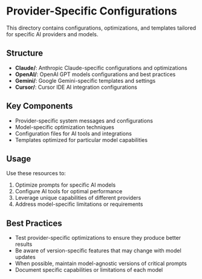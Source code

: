 # Provider-Specific Configurations

This directory contains configurations, optimizations, and templates tailored for specific AI providers and models.

## Structure

- **Claude/**: Anthropic Claude-specific configurations and optimizations
- **OpenAI/**: OpenAI GPT models configurations and best practices
- **Gemini/**: Google Gemini-specific templates and settings
- **Cursor/**: Cursor IDE AI integration configurations

## Key Components

- Provider-specific system messages and configurations
- Model-specific optimization techniques
- Configuration files for AI tools and integrations
- Templates optimized for particular model capabilities

## Usage

Use these resources to:
1. Optimize prompts for specific AI models
2. Configure AI tools for optimal performance
3. Leverage unique capabilities of different providers
4. Address model-specific limitations or requirements

## Best Practices

- Test provider-specific optimizations to ensure they produce better results
- Be aware of version-specific features that may change with model updates
- When possible, maintain model-agnostic versions of critical prompts
- Document specific capabilities or limitations of each model